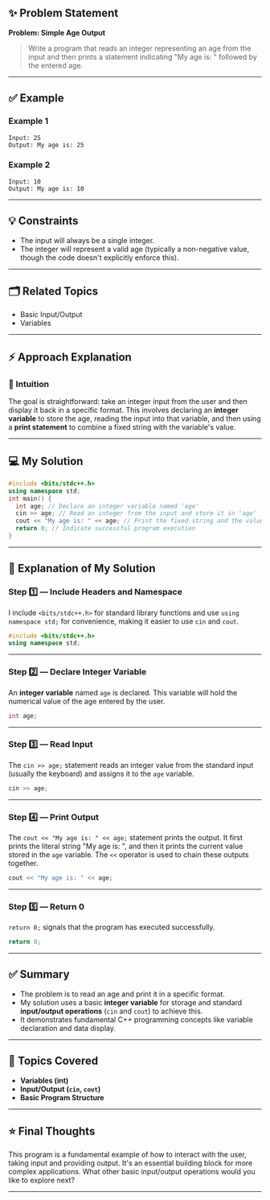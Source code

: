 ## ✨ Problem Statement

**Problem: Simple Age Output**

> Write a program that reads an integer representing an age from the input and then prints a statement indicating "My age is: " followed by the entered age.

---

## ✅ Example

### Example 1

```
Input: 25
Output: My age is: 25
```

### Example 2

```
Input: 10
Output: My age is: 10
```

---

## 💡 Constraints

- The input will always be a single integer.
- The integer will represent a valid age (typically a non-negative value, though the code doesn't explicitly enforce this).

---

## 🗂️ Related Topics

- Basic Input/Output
- Variables

---

## ⚡ Approach Explanation

### 🧠 Intuition

The goal is straightforward: take an integer input from the user and then display it back in a specific format. This involves declaring an **integer variable** to store the age, reading the input into that variable, and then using a **print statement** to combine a fixed string with the variable's value.

---

## 💻 My Solution

```cpp
#include <bits/stdc++.h>
using namespace std;
int main() {
  int age; // Declare an integer variable named 'age'
  cin >> age; // Read an integer from the input and store it in 'age'
  cout << "My age is: " << age; // Print the fixed string and the value of 'age'
  return 0; // Indicate successful program execution
}
```

---

## 📝 Explanation of My Solution

### Step 1️⃣ — Include Headers and Namespace

I include `<bits/stdc++.h>` for standard library functions and use `using namespace std;` for convenience, making it easier to use `cin` and `cout`.

```cpp
#include <bits/stdc++.h>
using namespace std;
```

---

### Step 2️⃣ — Declare Integer Variable

An **integer variable** named `age` is declared. This variable will hold the numerical value of the age entered by the user.

```cpp
int age;
```

---

### Step 3️⃣ — Read Input

The `cin >> age;` statement reads an integer value from the standard input (usually the keyboard) and assigns it to the `age` variable.

```cpp
cin >> age;
```

---

### Step 4️⃣ — Print Output

The `cout << "My age is: " << age;` statement prints the output. It first prints the literal string "My age is: ", and then it prints the current value stored in the `age` variable. The `<<` operator is used to chain these outputs together.

```cpp
cout << "My age is: " << age;
```

---

### Step 5️⃣ — Return 0

`return 0;` signals that the program has executed successfully.

```cpp
return 0;
```

---

## ✅ Summary

- The problem is to read an age and print it in a specific format.
- My solution uses a basic **integer variable** for storage and standard **input/output operations** (`cin` and `cout`) to achieve this.
- It demonstrates fundamental C++ programming concepts like variable declaration and data display.

---

## 💬 Topics Covered

- **Variables (int)**
- **Input/Output (`cin`, `cout`)**
- **Basic Program Structure**

---

## ⭐ Final Thoughts

This program is a fundamental example of how to interact with the user, taking input and providing output. It's an essential building block for more complex applications. What other basic input/output operations would you like to explore next?

---
